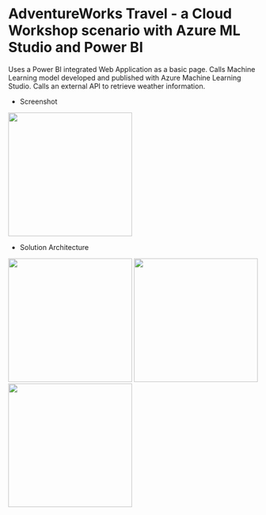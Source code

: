 # AdventureWorks Travel - a Cloud Workshop scenario with Azure ML Studio and Power BI
Uses a Power BI integrated Web Application as a basic page. Calls Machine Learning model developed and published with Azure Machine Learning Studio. Calls an external API to retrieve weather information.

- Screenshot
<img width='250' src='../images/screenshot-run-app.png'/>

- Solution Architecture
<img width='250' src='../images/solution01-batch-data.png'/>
<img width='250' src='../images/solution02-ml-training-scoring.png'/>
<img width='250' src='../images/solution03-visualize-scored-data-hdfs-dw.png'/>

